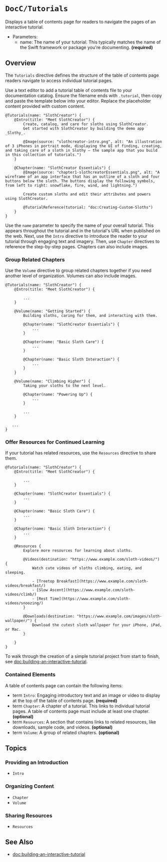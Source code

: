 # ``DocC/Tutorials``

Displays a table of contents page for readers to navigate the pages of an interactive tutorial.

- Parameters:
    - name: The name of your tutorial. This typically matches the name of the Swift framework or package you're documenting. **(required)**

## Overview

The `Tutorials` directive defines the structure of the table of contents page readers navigate to access individual tutorial pages.

Use a text editor to add a tutorial table of contents file to your documentation catalog. Ensure the filename ends with `.tutorial`, then copy and paste the template below into your editor. Replace the placeholder content provided with custom content.

``` 
@Tutorials(name: "SlothCreator") {
    @Intro(title: "Meet SlothCreator") {
        Create, catalog, and care for sloths using SlothCreator. 
        Get started with SlothCreator by building the demo app _Slothy_.
        
        @Image(source: "slothcreator-intro.png", alt: "An illustration of 3 iPhones in portrait mode, displaying the UI of finding, creating, and taking care of a sloth in Slothy — the sample app that you build in this collection of tutorials.")
    }
    
    @Chapter(name: "SlothCreator Essentials") {
        @Image(source: "chapter1-slothcreatorEssentials.png", alt: "A wireframe of an app interface that has an outline of a sloth and four buttons below the sloth. The buttons display the following symbols, from left to right: snowflake, fire, wind, and lightning.")
        
        Create custom sloths and edit their attributes and powers using SlothCreator.
        
        @TutorialReference(tutorial: "doc:Creating-Custom-Sloths")
    }
}
````

Use the `name` parameter to specify the name of your overall tutorial. This appears throughout the tutorial and in the tutorial's URL when published on the web. Next, use the ``Intro`` directive to introduce the reader to your tutorial through engaging text and imagery. Then, use ``Chapter`` directives to reference the step-by-step pages. Chapters can also include images.

### Group Related Chapters

Use the ``Volume`` directive to group related chapters together if you need another level of organization. Volumes can also include images.

```
@Tutorials(name: "SlothCreator") {
    @Intro(title: "Meet SlothCreator") {
        
        ...
    }
    
    @Volume(name: "Getting Started") {
        Building sloths, caring for them, and interacting with them.
        
        @Chapter(name: "SlothCreator Essentials") {
            ...
        }
        
        @Chapter(name: "Basic Sloth Care") {
            ...
        }
        
        @Chapter(name: "Basic Sloth Interaction") {
            ...
        }
    }
    
    @Volume(name: "Climbing Higher") {
        Taking your sloths to the next level.
        
        @Chapter(name: "Powering Up") {
            ...
        }
    
        ...
    }
    
   ...
}
````

### Offer Resources for Continued Learning

If your tutorial has related resources, use the ``Resources`` directive to share them.

```
@Tutorials(name: "SlothCreator") {
    @Intro(title: "Meet SlothCreator") {
        
        ...
    }
    
    @Chapter(name: "SlothCreator Essentials") {
        ...
    }
    
    @Chapter(name: "Basic Sloth Care") {
        ...
    }
    
    @Chapter(name: "Basic Sloth Interaction") {
        ...
    }

    @Resources {
        Explore more resources for learning about sloths.

        @Videos(destination: "https://www.example.com/sloth-videos/") {
            Watch cute videos of sloths climbing, eating, and sleeping.

            - [Treetop Breakfast](https://www.example.com/sloth-videos/breakfast/)
            - [Slow Ascent](https://www.example.com/sloth-videos/climb/)
            - [Rest Time](https://www.example.com/sloth-videos/snoozing/)
        }

        @Downloads(destination: "https://www.example.com/images/sloth-wallpaper/") {
            Download the cutest sloth wallpaper for your iPhone, iPad, or Mac.
        }

    }
}
````

To walk through the creation of a simple tutorial project from start to finish, see <doc:building-an-interactive-tutorial>.

### Contained Elements

A table of contents page can contain the following items:

- term ``Intro``: Engaging introductory text and an image or video to display at the top of the table of contents page. **(required)**
- term ``Chapter``: A chapter of a tutorial. This links to individual tutorial pages. A table of contents page must include at least one chapter. **(optional)**
- term ``Resources``: A section that contains links to related resources, like downloads, sample code, and videos. **(optional)**
- term ``Volume``: A group of related chapters. **(optional)**

## Topics

### Providing an Introduction

- ``Intro``

### Organizing Content

- ``Chapter``
- ``Volume``

### Sharing Resources

- ``Resources``

## See Also

- <doc:building-an-interactive-tutorial>

<!-- Copyright (c) 2021 Apple Inc and the Swift Project authors. All Rights Reserved. -->
